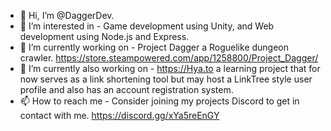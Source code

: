 - 👋 Hi, I’m @DaggerDev.
- 👀 I’m interested in - Game development using Unity, and Web development using Node.js and Express.
- 🌱 I’m currently working on - Project Dagger a Roguelike dungeon crawler. https://store.steampowered.com/app/1258800/Project_Dagger/ 
- 🌱 I’m currently also working on - https://Hya.to a learning project that for now serves as a link shortening tool but may host a LinkTree style user profile and also has an account registration system.
- 📫 How to reach me - Consider joining my projects Discord to get in contact with me. https://discord.gg/xYa5reEnGY

<!---
DaggerDev/DaggerDev is a ✨ special ✨ repository because its `README.md` (this file) appears on your GitHub profile.
You can click the Preview link to take a look at your changes.
--->
